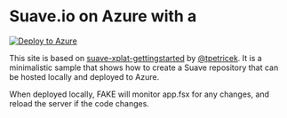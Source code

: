 # Suave.io on Azure with a 

[![Deploy to Azure](http://azuredeploy.net/deploybutton.png)](https://azuredeploy.net/)

This site is based on [suave-xplat-gettingstarted](https://github.com/hussam/suave-xplat-gettingstarted) by 
[@tpetricek](http://github.com/tpetricek). It is a minimalistic sample that shows how to
create a Suave repository that can be hosted locally and deployed to Azure.

When deployed locally, FAKE will monitor app.fsx for any changes, and reload the server if the code changes.  
